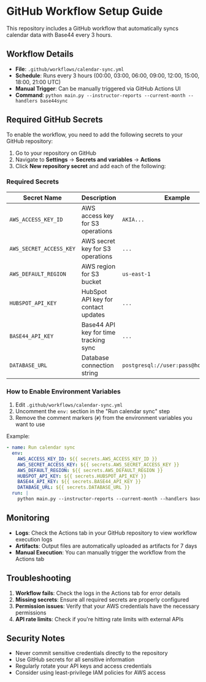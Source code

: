 # GitHub Workflow Setup Guide

This repository includes a GitHub workflow that automatically syncs calendar data with Base44 every 3 hours.

## Workflow Details

- **File**: `.github/workflows/calendar-sync.yml`
- **Schedule**: Runs every 3 hours (00:00, 03:00, 06:00, 09:00, 12:00, 15:00, 18:00, 21:00 UTC)
- **Manual Trigger**: Can be manually triggered via GitHub Actions UI
- **Command**: `python main.py --instructor-reports --current-month --handlers base44sync`

## Required GitHub Secrets

To enable the workflow, you need to add the following secrets to your GitHub repository:

1. Go to your repository on GitHub
2. Navigate to **Settings** → **Secrets and variables** → **Actions**
3. Click **New repository secret** and add each of the following:

### Required Secrets

| Secret Name | Description | Example |
|-------------|-------------|---------|
| `AWS_ACCESS_KEY_ID` | AWS access key for S3 operations | `AKIA...` |
| `AWS_SECRET_ACCESS_KEY` | AWS secret key for S3 operations | `...` |
| `AWS_DEFAULT_REGION` | AWS region for S3 bucket | `us-east-1` |
| `HUBSPOT_API_KEY` | HubSpot API key for contact updates | `...` |
| `BASE44_API_KEY` | Base44 API key for time tracking sync | `...` |
| `DATABASE_URL` | Database connection string | `postgresql://user:pass@host:port/db` |

### How to Enable Environment Variables

1. Edit `.github/workflows/calendar-sync.yml`
2. Uncomment the `env:` section in the "Run calendar sync" step
3. Remove the comment markers (`#`) from the environment variables you want to use

Example:
```yaml
- name: Run calendar sync
  env:
    AWS_ACCESS_KEY_ID: ${{ secrets.AWS_ACCESS_KEY_ID }}
    AWS_SECRET_ACCESS_KEY: ${{ secrets.AWS_SECRET_ACCESS_KEY }}
    AWS_DEFAULT_REGION: ${{ secrets.AWS_DEFAULT_REGION }}
    HUBSPOT_API_KEY: ${{ secrets.HUBSPOT_API_KEY }}
    BASE44_API_KEY: ${{ secrets.BASE44_API_KEY }}
    DATABASE_URL: ${{ secrets.DATABASE_URL }}
  run: |
    python main.py --instructor-reports --current-month --handlers base44sync
```

## Monitoring

- **Logs**: Check the Actions tab in your GitHub repository to view workflow execution logs
- **Artifacts**: Output files are automatically uploaded as artifacts for 7 days
- **Manual Execution**: You can manually trigger the workflow from the Actions tab

## Troubleshooting

1. **Workflow fails**: Check the logs in the Actions tab for error details
2. **Missing secrets**: Ensure all required secrets are properly configured
3. **Permission issues**: Verify that your AWS credentials have the necessary permissions
4. **API rate limits**: Check if you're hitting rate limits with external APIs

## Security Notes

- Never commit sensitive credentials directly to the repository
- Use GitHub secrets for all sensitive information
- Regularly rotate your API keys and access credentials
- Consider using least-privilege IAM policies for AWS access 
